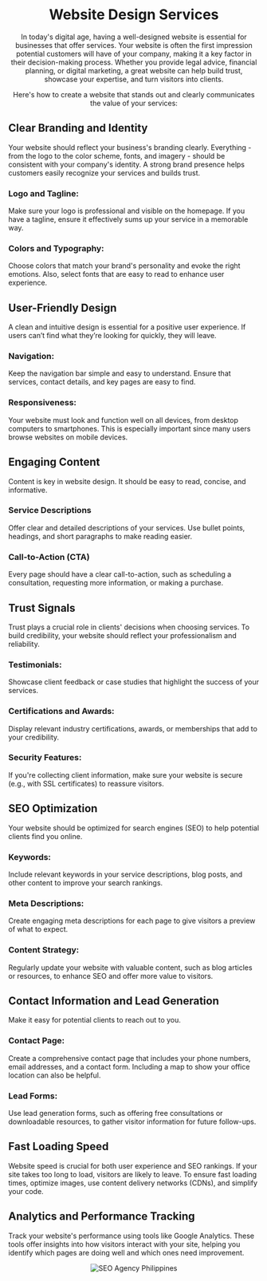 
<h1 align="center">Website Design Services</h1>
<p align="center">In today's digital age, having a well-designed website is essential for businesses that offer services. Your website is often the first impression potential customers will have of your company, making it a key factor in their decision-making process. Whether you provide legal advice, financial planning, or digital marketing, a great website can help build trust, showcase your expertise, and turn visitors into clients.</p>
<p align="center">Here's how to create a website that stands out and clearly communicates the value of your services:</p>

<h2>Clear Branding and Identity</h2>
<p>Your website should reflect your business's branding clearly. Everything - from the logo to the color scheme, fonts, and imagery - should be consistent with your company's identity. A strong brand presence helps customers easily recognize your services and builds trust.</p>

<h3>Logo and Tagline:</h3>
<p>Make sure your logo is professional and visible on the homepage. If you have a tagline, ensure it effectively sums up your service in a memorable way.</p>

<h3>Colors and Typography:</h3>
<p>Choose colors that match your brand's personality and evoke the right emotions. Also, select fonts that are easy to read to enhance user experience.</p>


<h2>User-Friendly Design</h2>
<p>A clean and intuitive design is essential for a positive user experience. If users can’t find what they’re looking for quickly, they will leave.</p>

<h3>Navigation:</h3>
<p>Keep the navigation bar simple and easy to understand. Ensure that services, contact details, and key pages are easy to find.</p>

<h3>Responsiveness:</h3>
<p>Your website must look and function well on all devices, from desktop computers to smartphones. This is especially important since many users browse websites on mobile devices.</p>


<h2>Engaging Content</h2>
<p>Content is key in website design. It should be easy to read, concise, and informative.</p>

<h3>Service Descriptions</h3>
<p>Offer clear and detailed descriptions of your services. Use bullet points, headings, and short paragraphs to make reading easier.</p>

<h3>Call-to-Action (CTA)</h3>
<p>Every page should have a clear call-to-action, such as scheduling a consultation, requesting more information, or making a purchase.</p>


<h2>Trust Signals</h2>
<p>Trust plays a crucial role in clients' decisions when choosing services. To build credibility, your website should reflect your professionalism and reliability.</p>

<h3>Testimonials:</h3>
<p>Showcase client feedback or case studies that highlight the success of your services.</p>

<h3>Certifications and Awards:</h3>
<p>Display relevant industry certifications, awards, or memberships that add to your credibility.</p>

<h3>Security Features:</h3>
<p>If you're collecting client information, make sure your website is secure (e.g., with SSL certificates) to reassure visitors.</p>


<h2>SEO Optimization</h2>
<p>Your website should be optimized for search engines (SEO) to help potential clients find you online.</p>

<h3>Keywords:</h3>
<p>Include relevant keywords in your service descriptions, blog posts, and other content to improve your search rankings.</p>

<h3>Meta Descriptions:</h3>
<p>Create engaging meta descriptions for each page to give visitors a preview of what to expect.</p>

<h3>Content Strategy:</h3>
<p>Regularly update your website with valuable content, such as blog articles or resources, to enhance SEO and offer more value to visitors.</p>


<h2>Contact Information and Lead Generation</h2>
<p>Make it easy for potential clients to reach out to you.</p>

<h3>Contact Page:</h3>
<p>Create a comprehensive contact page that includes your phone numbers, email addresses, and a contact form. Including a map to show your office location can also be helpful.</p>

<h3>Lead Forms:</h3>
<p>Use lead generation forms, such as offering free consultations or downloadable resources, to gather visitor information for future follow-ups.</p>


<h2>Fast Loading Speed</h2>
<p>Website speed is crucial for both user experience and SEO rankings. If your site takes too long to load, visitors are likely to leave. To ensure fast loading times, optimize images, use content delivery networks (CDNs), and simplify your code.</p>

<h2>Analytics and Performance Tracking</h2>
<p>Track your website's performance using tools like Google Analytics. These tools offer insights into how visitors interact with your site, helping you identify which pages are doing well and which ones need improvement.</p>


<p align="center">
<a href="https://github.com/ipresyo/" target="_blank" style="text-decoration: none;">
    <img src="https://img.shields.io/badge/View%20My%20GitHub-000000?style=for-the-badge&logo=github&logoColor=white" alt="SEO Agency Philippines">
</a>
</p>
